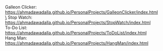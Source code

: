 Galleon Clicker: https://ahmadawadalla.github.io/PersonalProjects/GalleonClicker/index.html\
Stop Watch: https://ahmadawadalla.github.io/PersonalProjects/StopWatch/index.html \
To-Do List: https://ahmadawadalla.github.io/PersonalProjects/ToDoList/index.html \
Hang Man: https://ahmadawadalla.github.io/PersonalProjects/HangMan/index.html 
